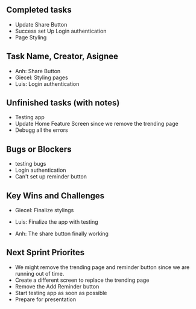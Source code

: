 ## Completed tasks 
- Update Share Button
- Success set Up Login authentication
- Page Styling


## Task Name, Creator, Asignee
- Anh: Share Button
- Giecel: Styling pages
- Luis: Login authentication

## Unfinished tasks (with notes)
- Testing app
- Update Home Feature Screen since we remove the trending page
- Debugg all the errors
    
    
## Bugs or Blockers
- testing bugs
- Login authentication
- Can't set up reminder button 

## Key Wins and Challenges
- Giecel: Finalize stylings

- Luis: Finalize the app with testing

- Anh: The share button finally working


## Next Sprint Priorites
- We might remove the trending page and reminder button since we are running 
out of time.
- Create a different screen to replace the trending page
- Remove the Add Reminder button
- Start testing app as soon as possible
- Prepare for presentation

